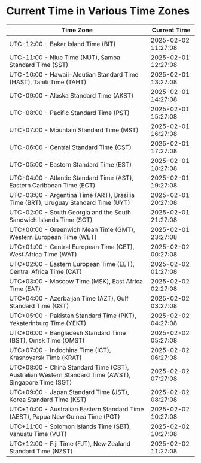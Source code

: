 # Current Time in Various Time Zones

| Time Zone | Current Time |
|-----------|--------------|
| UTC-12:00 - Baker Island Time (BIT) | 2025-02-02 11:27:08 |
| UTC-11:00 - Niue Time (NUT), Samoa Standard Time (SST) | 2025-02-01 12:27:08 |
| UTC-10:00 - Hawaii-Aleutian Standard Time (HAST), Tahiti Time (TAHT) | 2025-02-01 13:27:08 |
| UTC-09:00 - Alaska Standard Time (AKST) | 2025-02-01 14:27:08 |
| UTC-08:00 - Pacific Standard Time (PST) | 2025-02-01 15:27:08 |
| UTC-07:00 - Mountain Standard Time (MST) | 2025-02-01 16:27:08 |
| UTC-06:00 - Central Standard Time (CST) | 2025-02-01 17:27:08 |
| UTC-05:00 - Eastern Standard Time (EST) | 2025-02-01 18:27:08 |
| UTC-04:00 - Atlantic Standard Time (AST), Eastern Caribbean Time (ECT) | 2025-02-01 19:27:08 |
| UTC-03:00 - Argentina Time (ART), Brasília Time (BRT), Uruguay Standard Time (UYT) | 2025-02-01 20:27:08 |
| UTC-02:00 - South Georgia and the South Sandwich Islands Time (SGT) | 2025-02-01 21:27:08 |
| UTC±00:00 - Greenwich Mean Time (GMT), Western European Time (WET) | 2025-02-01 23:27:08 |
| UTC+01:00 - Central European Time (CET), West Africa Time (WAT) | 2025-02-02 00:27:08 |
| UTC+02:00 - Eastern European Time (EET), Central Africa Time (CAT) | 2025-02-02 01:27:08 |
| UTC+03:00 - Moscow Time (MSK), East Africa Time (EAT) | 2025-02-02 02:27:08 |
| UTC+04:00 - Azerbaijan Time (AZT), Gulf Standard Time (GST) | 2025-02-02 03:27:08 |
| UTC+05:00 - Pakistan Standard Time (PKT), Yekaterinburg Time (YEKT) | 2025-02-02 04:27:08 |
| UTC+06:00 - Bangladesh Standard Time (BST), Omsk Time (OMST) | 2025-02-02 05:27:08 |
| UTC+07:00 - Indochina Time (ICT), Krasnoyarsk Time (KRAT) | 2025-02-02 06:27:08 |
| UTC+08:00 - China Standard Time (CST), Australian Western Standard Time (AWST), Singapore Time (SGT) | 2025-02-02 07:27:08 |
| UTC+09:00 - Japan Standard Time (JST), Korea Standard Time (KST) | 2025-02-02 08:27:08 |
| UTC+10:00 - Australian Eastern Standard Time (AEST), Papua New Guinea Time (PGT) | 2025-02-02 10:27:08 |
| UTC+11:00 - Solomon Islands Time (SBT), Vanuatu Time (VUT) | 2025-02-02 10:27:08 |
| UTC+12:00 - Fiji Time (FJT), New Zealand Standard Time (NZST) | 2025-02-02 11:27:08 |
